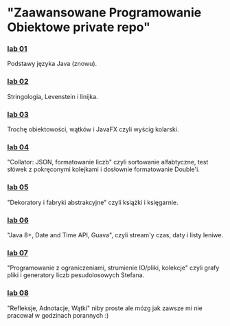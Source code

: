 # "Zaawansowane Programowanie Obiektowe private repo"


### [lab 01](https://github.com/Hergoln/ZPO/tree/master/lab01pkg "lab01pkg title")
Podstawy języka Java (znowu).

### [lab 02](https://github.com/Hergoln/ZPO/tree/master/lab02pkg "lab02pkg title")
Stringologia, Levenstein i linijka.

### [lab 03](https://github.com/Hergoln/ZPO/tree/master/lab03pkg "lab03pkg title")
Trochę obiektowości, wątków i JavaFX czyli wyścig kolarski.

### [lab 04](https://github.com/Hergoln/ZPO/tree/master/lab04pkg "lab04pkg title")
"Collator: JSON, formatowanie liczb" czyli sortowanie alfabtyczne, test słówek z pokręconymi kolejkami
i dosłownie formatowanie Double'i.

### [lab 05](https://github.com/Hergoln/ZPO/tree/master/lab05pkg "lab05pkg title")
"Dekoratory i fabryki abstrakcyjne" czyli książki i księgarnie.

### [lab 06](https://github.com/Hergoln/ZPO/tree/master/lab06pkg "lab06pkg title")
"Java 8+, Date and Time API, Guava", czyli stream'y czas, daty i listy leniwe.

### [lab 07](https://github.com/Hergoln/ZPO/tree/master/lab07pkg "lab07pkg title")
"Programowanie z ograniczeniami, strumienie IO/pliki, kolekcje" czyli grafy pliki i generatory liczb
pesudolosowych Stefana.

### [lab 08](https://github.com/Hergoln/ZPO/tree/master/lab08pkg "lab08pkg title")
"Refleksje, Adnotacje, Wątki" niby proste ale mózg jak zawsze mi nie pracował w godzinach porannych :)